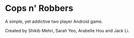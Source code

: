 Cops n' Robbers
===========

A simple, yet addictive two player Android game.

Created by Shikib Mehri, Sarah Yeo, Arabelle Hou and Jack Li.

